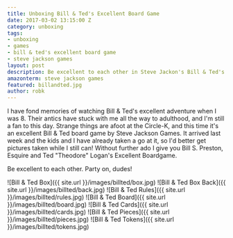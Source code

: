 ```yaml
---
title: Unboxing Bill & Ted's Excellent Board Game
date: 2017-03-02 13:15:00 Z
category: unboxing
tags:
- unboxing
- games
- bill & ted's excellent board game
- steve jackson games
layout: post
description: Be excellent to each other in Steve Jackon's Bill & Ted's Excellent Board Game. Let's see what's inside!
amazonterm: steve jackson games
featured: billandted.jpg
author: robk
---
```


I have fond memories of watching Bill & Ted's excellent adventure when I was 8. Their antics have stuck with me all the way to adulthood, and I'm still a fan to this day. Strange things are afoot at the Circle-K, and this time it's an excellent Bill & Ted board game by Steve Jackson Games. It arrived last week and the kids and I have already taken a go at it, so I'd better get pictures taken while I still can! Without further ado I give you Bill S. Preston, Esquire and Ted "Theodore" Logan's Excellent Boardgame.

Be excellent to each other. Party on, dudes!


![Bill & Ted Box]({{ site.url }}/images/billted/box.jpg)
![Bill & Ted Box Back]({{ site.url }}/images/billted/back.jpg)
![Bill & Ted Rules]({{ site.url }}/images/billted/rules.jpg)
![Bill & Ted Board]({{ site.url }}/images/billted/board.jpg)
![Bill & Ted Cards]({{ site.url }}/images/billted/cards.jpg)
![Bill & Ted Pieces]({{ site.url }}/images/billted/pieces.jpg)
![Bill & Ted Tokens]({{ site.url }}/images/billted/tokens.jpg)

